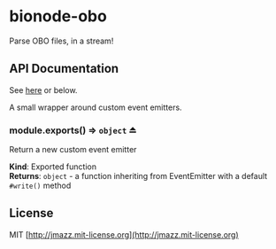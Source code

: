 # bionode-obo

Parse OBO files, in a stream!

## API Documentation

See [here](https://rawgit.com/thejmazz/bionode-obo/master/docs/module-bionode-obo.html)
or below.

A small wrapper around custom event emitters.

<a name="exp_module_emitter--module.exports"></a>
### module.exports() ⇒ <code>object</code> ⏏
Return a new custom event emitter

**Kind**: Exported function  
**Returns**: <code>object</code> - a function inheriting from EventEmitter with a default
                 `#write()` method  

## License

MIT [http://jmazz.mit-license.org](http://jmazz.mit-license.org)
